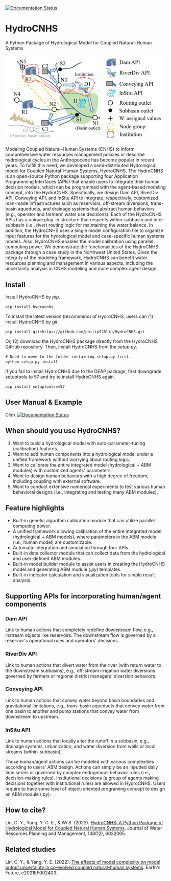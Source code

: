 [![Documentation Status](https://readthedocs.org/projects/hydrocnhs/badge/?version=latest)](https://hydrocnhs.readthedocs.io)


# HydroCNHS
A Python Package of Hydrological Model for Coupled Natural–Human Systems

<img src="https://github.com/philip928lin/HydroCNHS/blob/main/docs/source/figs/fig3_hydrocnhs.png" alt="Complex Adaptive Water System" width="500"/>

Modeling Coupled Natural–Human Systems (CNHS) to inform comprehensive water resources management policies or describe hydrological cycles in the Anthropocene has become popular in recent years. To fulfill this need, we developed a semi-distributed Hydrological model for Coupled Natural–Human Systems, HydroCNHS. The HydroCNHS is an open-source Python package supporting four Application Programming Interfaces (APIs) that enable users to integrate their human decision models, which can be programmed with the agent-based modeling concept, into the HydroCNHS. Specifically, we design Dam API, RiverDiv API, Conveying API, and InSitu API to integrate, respectively, customized man-made infrastructures such as reservoirs, off-stream diversions, trans-basin aqueducts, and drainage systems that abstract human behaviors (e.g., operator and farmers’ water use decisions). Each of the HydroCNHS APIs has a unique plug-in structure that respects within-subbasin and inter-subbasin (i.e., river) routing logic for maintaining the water balance. In addition, the HydroCNHS uses a single model configuration file to organize input features for the hydrological model and case-specific human systems models. Also, HydroCNHS enables the model calibration using parallel computing power. We demonstrate the functionalities of the HydroCNHS package through a case study in the Northwest United States. Given the integrity of the modeling framework, HydroCNHS can benefit water resources planning and management in various aspects, including the uncertainty analysis in CNHS modeling and more complex agent design.


## Install
Install HydroCNHS by *pip*.
```
pip install hydrocnhs
```
To install the latest version (recommend) of  HydroCNHS, users can (1) install HydroCNHS by *git*.
```
pip install git+https://github.com/philip928lin/HydroCNHS.git
```
Or, (2) download the HydroCNHS package directly from the HydroCNHS GitHub repository. Then, install HydroCNHS from the *setup.py*.
```
# Need to move to the folder containing setup.py first.
python setup.py install
```
If you fail to install HydroCNHS due to the DEAP package, first downgrade setuptools to 57 and try to install HydroCNHS again.
```
pip install setuptools==57
```

## User Manual & Example
Click [![Documentation Status](https://readthedocs.org/projects/hydrocnhs/badge/?version=latest)](https://hydrocnhs.readthedocs.io)

## When should you use HydroCNHS?
1.	Want to build a hydrological model with auto-parameter-tuning (calibration) features.
2.	Want to add human components into a hydrological model under a unified framework without worrying about routing logic.
3.	Want to calibrate the entire integrated model (hydrological + ABM modules) with customized agents' parameters.
4.	Want to design human behaviors with a high degree of freedom, including coupling with external software.
5.	Want to conduct extensive numerical experiments to test various human behavioral designs (i.e., integrating and testing many ABM modules).

## Feature highlights
- Built-in genetic algorithm calibration module that can utilize parallel computing power.
- A unified framework allowing calibration of the entire integrated model (hydrological + ABM models), where parameters in the ABM module (i.e., human model) are customizable.
- Automatic integration and simulation through four APIs.
- Built-in data collector module that can collect data from the hydrological and user-defined ABM modules.
- Built-in model builder module to assist users in creating the HydroCNHS model and generating ABM module (*.py*) templates.
- Built-in indicator calculation and visualization tools for simple result analysis.

## Supporting APIs for incorporating human/agent components
### Dam API
Link to human actions that completely redefine downstream flow, e.g., instream objects like reservoirs. The downstream flow is governed by a reservoir's operational rules and operators' decisions.

### RiverDiv API
Link to human actions that divert water from the river (with return water to the downstream subbasins), e.g., off-stream irrigation water diversions governed by farmers or regional district managers' diversion behaviors.

### Conveying API
Link to human actions that convey water beyond basin boundaries and gravitational limitations, e.g., trans-basin aqueducts that convey water from one basin to another and pump stations that convey water from downstream to upstream.

### InSitu API
Link to human actions that locally alter the runoff in a subbasin, e.g., drainage systems, urbanization, and water diversion from wells or local streams (within-subbasin).


Those human/agent actions can be modeled with various complexities according to users' ABM design. Actions can simply be an inputted daily time series or governed by complex endogenous behavior rules (i.e., decision-making rules). Institutional decisions (a group of agents making decisions together with institutional rules) are allowed in HydroCNHS. Users require to have some level of object-oriented programing concept to design an ABM module (*.py*).

## How to cite?
Lin, C. Y., Yang, Y. C. E., & Wi S. (2022). [HydroCNHS: A Python Package of Hydrological Model for Coupled Natural Human Systems](https://doi.org/10.1061/(ASCE)WR.1943-5452.0001630), Journal of Water Resources Planning and Management, 148(12), 6022005.

## Related studies
Lin, C. Y., & Yang, Y. E. (2022). [The effects of model complexity on model output uncertainty in co‐evolved coupled natural–human systems](https://doi.org/10.1029/2021EF002403). Earth's Future, e2021EF002403.
